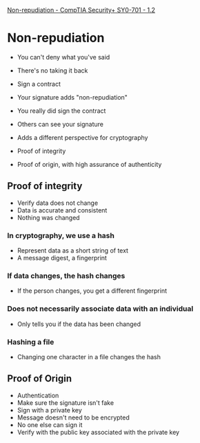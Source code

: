 [ Non-repudiation - CompTIA Security+ SY0-701 - 1.2 ](https://www.youtube.com/watch?v=XxnCxPEllMg)

# Non-repudiation

- You can't deny what you've said
- There's no taking it back

- Sign a contract
- Your signature adds "non-repudiation"
- You really did sign the contract
- Others can see your signature

- Adds a different perspective for cryptography
- Proof of integrity
- Proof of origin, with high assurance of authenticity

## Proof of integrity

- Verify data does not change
- Data is accurate and consistent
- Nothing was changed

### In cryptography, we use a hash

- Represent data as a short string of text
- A message digest, a fingerprint

### If data changes, the hash changes

- If the person changes, you get a different fingerprint

### Does not necessarily associate data with an individual

- Only tells you if the data has been changed

### Hashing a file

- Changing one character in a file changes the hash

## Proof of Origin

- Authentication
- Make sure the signature isn't fake
- Sign with a private key
- Message doesn't need to be encrypted
- No one else can sign it
- Verify with the public key associated with the private key